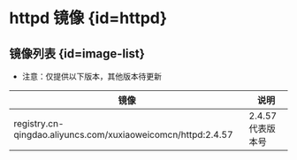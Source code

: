 # httpd 镜像 {id=httpd}

## 镜像列表 {id=image-list}

- 注意：仅提供以下版本，其他版本待更新

| 镜像                                                           | 说明           |
|--------------------------------------------------------------|--------------|
| registry.cn-qingdao.aliyuncs.com/xuxiaoweicomcn/httpd:2.4.57 | 2.4.57 代表版本号 |

<style>

._image_registry_cn-qingdao_aliyuncs_com_xuxiaoweicomcn_httpd table tr th:nth-child(1), 
._image_registry_cn-qingdao_aliyuncs_com_xuxiaoweicomcn_httpd table tr td:nth-child(1) {
    min-width: 445px;
}

._image_registry_cn-qingdao_aliyuncs_com_xuxiaoweicomcn_httpd table tr th:nth-child(2), 
._image_registry_cn-qingdao_aliyuncs_com_xuxiaoweicomcn_httpd table tr td:nth-child(2) {
    min-width: 135px;
}

</style>